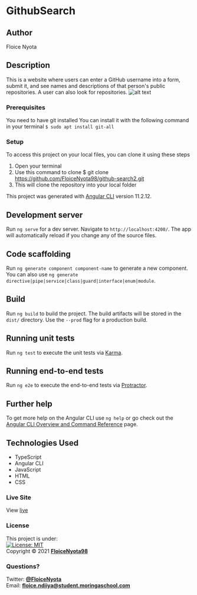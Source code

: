 # GithubSearch
## Author
Floice Nyota 
## Description
This is a website where users can enter a GitHub username into a form, submit it, and see names and descriptions of that person's public repositories. A user can also look for repositories.
![alt text]() 
### Prerequisites
You need to have git installed
You can install it with the following command in your terminal
`$ sudo apt install git-all`
### Setup
To access this project on your local files, you can clone it using these steps
1. Open your terminal
1. Use this command to clone $ git clone https://github.com/FloiceNyota98/github-search2.git
1. This will clone the repository into your local folder

This project was generated with [Angular CLI](https://github.com/angular/angular-cli) version 11.2.12.

## Development server

Run `ng serve` for a dev server. Navigate to `http://localhost:4200/`. The app will automatically reload if you change any of the source files.

## Code scaffolding

Run `ng generate component component-name` to generate a new component. You can also use `ng generate directive|pipe|service|class|guard|interface|enum|module`.

## Build

Run `ng build` to build the project. The build artifacts will be stored in the `dist/` directory. Use the `--prod` flag for a production build.

## Running unit tests

Run `ng test` to execute the unit tests via [Karma](https://karma-runner.github.io).

## Running end-to-end tests

Run `ng e2e` to execute the end-to-end tests via [Protractor](http://www.protractortest.org/).

## Further help

To get more help on the Angular CLI use `ng help` or go check out the [Angular CLI Overview and Command Reference](https://angular.io/cli) page.
## Technologies Used
- TypeScript
- Angular CLI
- JavaScript
- HTML
- CSS
### Live Site
View [live]( )
### License
This project is under:  
[![License: MIT](https://img.shields.io/badge/License-MIT-yellow.svg)](/LICENSE)  
Copyright &copy; 2021 **[FloiceNyota98](https://github.com/FloiceNyota98)**
### Questions?
Twitter: **[@FloiceNyota](https://twitter.com/FloiceNyota)**  
Email: **[floice.ndiiya@student.moringaschool.com](mailto:floice.ndiiya@student.moringaschool.com)**
